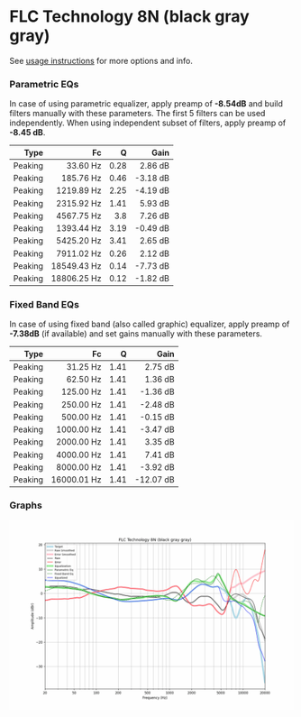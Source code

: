 # FLC Technology 8N (black gray gray)
See [usage instructions](https://github.com/jaakkopasanen/AutoEq#usage) for more options and info.

### Parametric EQs
In case of using parametric equalizer, apply preamp of **-8.54dB** and build filters manually
with these parameters. The first 5 filters can be used independently.
When using independent subset of filters, apply preamp of **-8.45 dB**.

| Type    | Fc          |    Q | Gain     |
|--------:|------------:|-----:|---------:|
| Peaking | 33.60 Hz    | 0.28 | 2.86 dB  |
| Peaking | 185.76 Hz   | 0.46 | -3.18 dB |
| Peaking | 1219.89 Hz  | 2.25 | -4.19 dB |
| Peaking | 2315.92 Hz  | 1.41 | 5.93 dB  |
| Peaking | 4567.75 Hz  | 3.8  | 7.26 dB  |
| Peaking | 1393.44 Hz  | 3.19 | -0.49 dB |
| Peaking | 5425.20 Hz  | 3.41 | 2.65 dB  |
| Peaking | 7911.02 Hz  | 0.26 | 2.12 dB  |
| Peaking | 18549.43 Hz | 0.14 | -7.73 dB |
| Peaking | 18806.25 Hz | 0.12 | -1.82 dB |

### Fixed Band EQs
In case of using fixed band (also called graphic) equalizer, apply preamp of **-7.38dB**
(if available) and set gains manually with these parameters.

| Type    | Fc          |    Q | Gain      |
|--------:|------------:|-----:|----------:|
| Peaking | 31.25 Hz    | 1.41 | 2.75 dB   |
| Peaking | 62.50 Hz    | 1.41 | 1.36 dB   |
| Peaking | 125.00 Hz   | 1.41 | -1.36 dB  |
| Peaking | 250.00 Hz   | 1.41 | -2.48 dB  |
| Peaking | 500.00 Hz   | 1.41 | -0.15 dB  |
| Peaking | 1000.00 Hz  | 1.41 | -3.47 dB  |
| Peaking | 2000.00 Hz  | 1.41 | 3.35 dB   |
| Peaking | 4000.00 Hz  | 1.41 | 7.41 dB   |
| Peaking | 8000.00 Hz  | 1.41 | -3.92 dB  |
| Peaking | 16000.01 Hz | 1.41 | -12.07 dB |

### Graphs
![](./FLC%20Technology%208N%20(black%20gray%20gray).png)